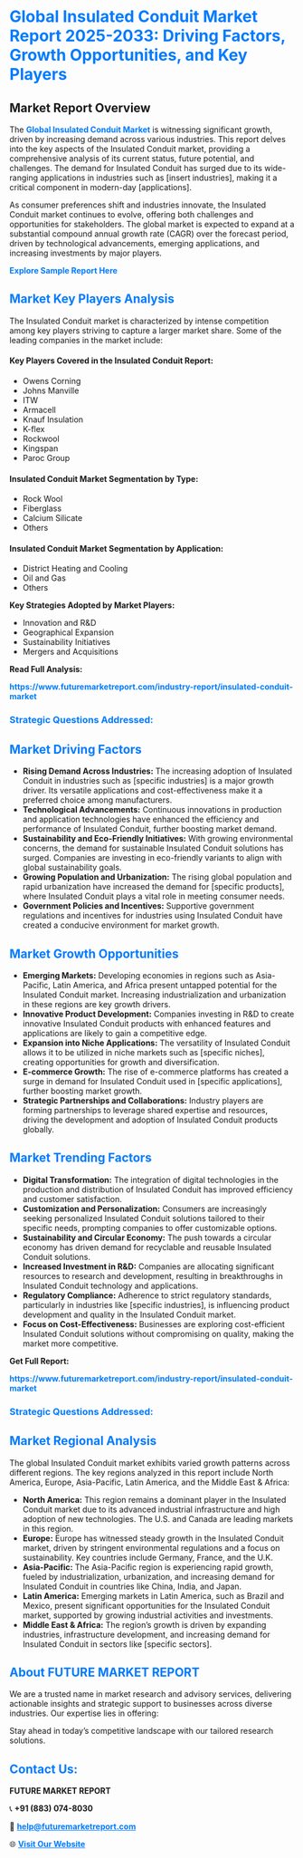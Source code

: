 <h1 style="color: #007BFF;">Global Insulated Conduit Market Report 2025-2033: Driving Factors, Growth Opportunities, and Key Players</h1>

<section id="overview">
<h2>Market Report Overview</h2>
<p>The <a href="https://www.futuremarketreport.com/industry-report/insulated-conduit-market" style="color: #007BFF; text-decoration: none;"><strong>Global Insulated Conduit Market</strong></a> is witnessing significant growth, driven by increasing demand across various industries. This report delves into the key aspects of the Insulated Conduit market, providing a comprehensive analysis of its current status, future potential, and challenges. The demand for Insulated Conduit has surged due to its wide-ranging applications in industries such as [insert industries], making it a critical component in modern-day [applications].</p>
<p>As consumer preferences shift and industries innovate, the Insulated Conduit market continues to evolve, offering both challenges and opportunities for stakeholders. The global market is expected to expand at a substantial compound annual growth rate (CAGR) over the forecast period, driven by technological advancements, emerging applications, and increasing investments by major players.</p>
</section>

<section id="overview">
<p><a href="https://www.futuremarketreport.com/request-sample/reportId=86333" style="color: #007BFF; text-decoration: none;"><strong>Explore Sample Report Here</strong></a></p>
</section>

<section id="key-players">
<h2 style="color: #007BFF;">Market Key Players Analysis</h2>
<p>The Insulated Conduit market is characterized by intense competition among key players striving to capture a larger market share. Some of the leading companies in the market include:</p>
<h4>Key Players Covered in the Insulated Conduit Report:</h4>
<ul><li>Owens Corning</li><li>Johns Manville</li><li>ITW</li><li>Armacell</li><li>Knauf Insulation</li><li>K-flex</li><li>Rockwool</li><li>Kingspan</li><li>Paroc Group</li></ul>
<h4>Insulated Conduit Market Segmentation by Type:</h4>
<ul><li>Rock Wool</li><li>Fiberglass</li><li>Calcium Silicate</li><li>Others</li></ul>

<h4>Insulated Conduit Market Segmentation by Application:</h4>
<ul><li>District Heating and Cooling</li><li>Oil and Gas</li><li>Others</li></ul>
<p><strong>Key Strategies Adopted by Market Players:</strong></p>
<ul>
<li>Innovation and R&D</li>
<li>Geographical Expansion</li>
<li>Sustainability Initiatives</li>
<li>Mergers and Acquisitions</li>
</ul>
</section>

<section>
<p><strong>Read Full Analysis: </strong></p><a href="https://www.futuremarketreport.com/industry-report/insulated-conduit-market" style="color: #007BFF; text-decoration: none;"><strong>https://www.futuremarketreport.com/industry-report/insulated-conduit-market</strong></a>
<h3 style="color: #007BFF;">Strategic Questions Addressed:</h3>
</section>

<section id="driving-factors">
<h2 style="color: #007BFF;">Market Driving Factors</h2>
<ul>
<li><strong>Rising Demand Across Industries:</strong> The increasing adoption of Insulated Conduit in industries such as [specific industries] is a major growth driver. Its versatile applications and cost-effectiveness make it a preferred choice among manufacturers.</li>
<li><strong>Technological Advancements:</strong> Continuous innovations in production and application technologies have enhanced the efficiency and performance of Insulated Conduit, further boosting market demand.</li>
<li><strong>Sustainability and Eco-Friendly Initiatives:</strong> With growing environmental concerns, the demand for sustainable Insulated Conduit solutions has surged. Companies are investing in eco-friendly variants to align with global sustainability goals.</li>
<li><strong>Growing Population and Urbanization:</strong> The rising global population and rapid urbanization have increased the demand for [specific products], where Insulated Conduit plays a vital role in meeting consumer needs.</li>
<li><strong>Government Policies and Incentives:</strong> Supportive government regulations and incentives for industries using Insulated Conduit have created a conducive environment for market growth.</li>
</ul>
</section>

<section id="growth-opportunities">
<h2 style="color: #007BFF;">Market Growth Opportunities</h2>
<ul>
<li><strong>Emerging Markets:</strong> Developing economies in regions such as Asia-Pacific, Latin America, and Africa present untapped potential for the Insulated Conduit market. Increasing industrialization and urbanization in these regions are key growth drivers.</li>
<li><strong>Innovative Product Development:</strong> Companies investing in R&D to create innovative Insulated Conduit products with enhanced features and applications are likely to gain a competitive edge.</li>
<li><strong>Expansion into Niche Applications:</strong> The versatility of Insulated Conduit allows it to be utilized in niche markets such as [specific niches], creating opportunities for growth and diversification.</li>
<li><strong>E-commerce Growth:</strong> The rise of e-commerce platforms has created a surge in demand for Insulated Conduit used in [specific applications], further boosting market growth.</li>
<li><strong>Strategic Partnerships and Collaborations:</strong> Industry players are forming partnerships to leverage shared expertise and resources, driving the development and adoption of Insulated Conduit products globally.</li>
</ul>
</section>

<section id="trending-factors">
<h2 style="color: #007BFF;">Market Trending Factors</h2>
<ul>
<li><strong>Digital Transformation:</strong> The integration of digital technologies in the production and distribution of Insulated Conduit has improved efficiency and customer satisfaction.</li>
<li><strong>Customization and Personalization:</strong> Consumers are increasingly seeking personalized Insulated Conduit solutions tailored to their specific needs, prompting companies to offer customizable options.</li>
<li><strong>Sustainability and Circular Economy:</strong> The push towards a circular economy has driven demand for recyclable and reusable Insulated Conduit solutions.</li>
<li><strong>Increased Investment in R&D:</strong> Companies are allocating significant resources to research and development, resulting in breakthroughs in Insulated Conduit technology and applications.</li>
<li><strong>Regulatory Compliance:</strong> Adherence to strict regulatory standards, particularly in industries like [specific industries], is influencing product development and quality in the Insulated Conduit market.</li>
<li><strong>Focus on Cost-Effectiveness:</strong> Businesses are exploring cost-efficient Insulated Conduit solutions without compromising on quality, making the market more competitive.</li>
</ul>
</section>

<section>
<p><strong>Get Full Report: </strong></p><a href="https://www.futuremarketreport.com/industry-report/insulated-conduit-market" style="color: #007BFF; text-decoration: none;"><strong>https://www.futuremarketreport.com/industry-report/insulated-conduit-market</strong></a>
<h3 style="color: #007BFF;">Strategic Questions Addressed:</h3>
</section>


<section id="regional-analysis">
<h2 style="color: #007BFF;">Market Regional Analysis</h2>
<p>The global Insulated Conduit market exhibits varied growth patterns across different regions. The key regions analyzed in this report include North America, Europe, Asia-Pacific, Latin America, and the Middle East & Africa:</p>
<ul>
<li><strong>North America:</strong> This region remains a dominant player in the Insulated Conduit market due to its advanced industrial infrastructure and high adoption of new technologies. The U.S. and Canada are leading markets in this region.</li>
<li><strong>Europe:</strong> Europe has witnessed steady growth in the Insulated Conduit market, driven by stringent environmental regulations and a focus on sustainability. Key countries include Germany, France, and the U.K.</li>
<li><strong>Asia-Pacific:</strong> The Asia-Pacific region is experiencing rapid growth, fueled by industrialization, urbanization, and increasing demand for Insulated Conduit in countries like China, India, and Japan.</li>
<li><strong>Latin America:</strong> Emerging markets in Latin America, such as Brazil and Mexico, present significant opportunities for the Insulated Conduit market, supported by growing industrial activities and investments.</li>
<li><strong>Middle East & Africa:</strong> The region’s growth is driven by expanding industries, infrastructure development, and increasing demand for Insulated Conduit in sectors like [specific sectors].</li>
</ul>
</section>

<footer>
<h2 style="color: #007BFF;">About FUTURE MARKET REPORT</h2>
<p>We are a trusted name in market research and advisory services, delivering actionable insights and strategic support to businesses across diverse industries. Our expertise lies in offering:</p>

<p>Stay ahead in today’s competitive landscape with our tailored research solutions.</p>

<h2 style="color: #007BFF;">Contact Us:</h2>
<p><strong>FUTURE MARKET REPORT</strong></p>
<p>📞 <strong>+91 (883) 074-8030</strong></p>
<p>📧 <strong><a href="mailto:help@futuremarketreport.com" style="color: #007BFF;">help@futuremarketreport.com</a></strong></p>
<p>🌐 <strong><a href="https://www.futuremarketreport.com/" style="color: #007BFF;">Visit Our Website</a></strong></p>
</footer>